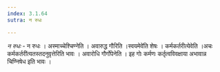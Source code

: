 ```yaml
---
index: 3.1.64
sutra: न रुधः

---
```

_न रुधः_ - न रुधः । अस्माच्चेश्चिण्नेति । अवारुद्ध गौरिति ।स्वयमेवे॑ति शेषः । कर्मकर्तरीत्येवेति ।अचः कर्मकर्तरी॑त्यतस्तदनुवृत्तेरिति भावः । अवारोधि गौर्गोपेनेति । इह गोः कर्मणः कर्तृत्वविवक्षाया अभावान्न चिण्निषेध इति भावः ।